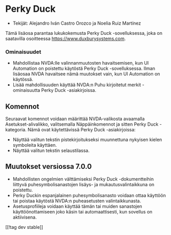 # Perky Duck #

*	Tekijät: Alejandro Iván Castro Orozco ja Noelia Ruiz Martínez

Tämä lisäosa parantaa lukukokemusta Perky Duck -sovelluksessa, joka on
saatavilla osoitteessa <https://www.duxburysystems.com>.

### Ominaisuudet ###

* Mahdollistaa NVDA:lle valinnanmuutosten havaitsemisen, kun UI Automation
  on poistettu käytöstä Perky Duck -sovelluksessa. Ilman lisäosaa NVDA
  havaitsee nämä muutokset vain, kun UI Automation on käytössä.
* Lisää mahdollisuuden käyttää NVDA:n Puhu kirjoitetut merkit -ominaisuutta
  Perky Duck -asiakirjoissa.

## Komennot ##

Seuraavat komennot voidaan määrittää NVDA-valikosta avaamalla
Asetukset-alivalikko, valitsemalla Näppäinkomennot ja sitten Perky Duck
-kategoria. Nämä ovat käytettävissä Perky Duck -asiakirjoissa:

* Näyttää valitun tekstin pistekirjoitukseksi muunnettuna nykyisen kielen
  symboleita käyttäen.
* Näyttää valitun tekstin selaustilassa.

## Muutokset versiossa 7.0.0 ##

* Mahdollisten ongelmien välttämiseksi Perky Duck -dokumentteihin liittyvä
  puhesymbolisanastojen lisäys- ja mukautusvalintaikkuna on poistettu.
* Perky Duckin espanjalainen puhesymbolisanasto voidaan ottaa käyttöön tai
  poistaa käytöstä NVDA:n puheasetusten valintaikkunasta.
* Asetusprofiileja voidaan käyttää tämän tai muiden sanastojen
  käyttöönottamiseen joko käsin tai automaattisesti, kun sovellus on
  aktiivisena.

[[!tag dev stable]]
